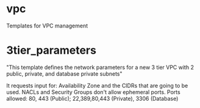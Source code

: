 # vpc
Templates for VPC management

# 3tier_parameters

"This template defines the network parameters for a new 3 tier VPC with 2 public, private, and database private subnets"

It requests input for: Availability Zone and the CIDRs that are going to be used.
NACLs and Security Groups don't allow ephemeral ports. 
Ports allowed: 80, 443 (Public); 22,389,80,443 (Private), 3306 (Database)



